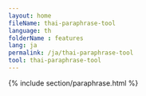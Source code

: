 ```yaml
---
layout: home
fileName: thai-paraphrase-tool
language: th
folderName : features
lang: ja
permalink: /ja/thai-paraphrase-tool
tool: thai-paraphrase-tool
---
```

{% include section/paraphrase.html %}